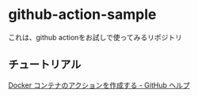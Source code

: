 # github-action-sample

これは、github actionをお試しで使ってみるリポジトリ

## チュートリアル

[Docker コンテナのアクションを作成する \- GitHub ヘルプ](https://help.github.com/ja/actions/automating-your-workflow-with-github-actions/creating-a-docker-container-action)




